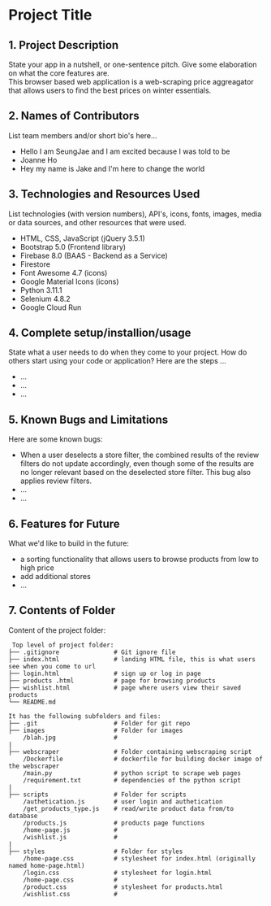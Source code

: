 # Project Title

## 1. Project Description

State your app in a nutshell, or one-sentence pitch. Give some elaboration on what the core features are.  
This browser based web application is a web-scraping price aggreagator that allows users to find the best prices on winter essentials.

## 2. Names of Contributors
List team members and/or short bio's here...

- Hello I am SeungJae and I am excited because I was told to be
- Joanne Ho
- Hey my name is Jake and I'm here to change the world

## 3. Technologies and Resources Used

List technologies (with version numbers), API's, icons, fonts, images, media or data sources, and other resources that were used.

- HTML, CSS, JavaScript (jQuery 3.5.1)
- Bootstrap 5.0 (Frontend library)
- Firebase 8.0 (BAAS - Backend as a Service)
- Firestore
- Font Awesome 4.7 (icons)
- Google Material Icons (icons)
- Python 3.11.1
- Selenium 4.8.2
- Google Cloud Run

## 4. Complete setup/installion/usage

State what a user needs to do when they come to your project. How do others start using your code or application?
Here are the steps ...

- ...
- ...
- ...

## 5. Known Bugs and Limitations

Here are some known bugs:

- When a user deselects a store filter, the combined results of the review filters do not update accordingly, even though some of the results are no longer relevant based on the deselected store filter. This bug also applies review filters. 
- ...
- ...

## 6. Features for Future

What we'd like to build in the future:

- a sorting functionality that allows users to browse products from low to high price
- add additional stores
- ...

## 7. Contents of Folder

Content of the project folder:

```
 Top level of project folder:
├── .gitignore               # Git ignore file
├── index.html               # landing HTML file, this is what users see when you come to url
├── login.html               # sign up or log in page
├── products .html           # page for browsing products 
├── wishlist.html            # page where users view their saved products 
└── README.md

It has the following subfolders and files:
├── .git                     # Folder for git repo
├── images                   # Folder for images
    /blah.jpg                # 
|
├── webscraper               # Folder containing webscraping script
    /Dockerfile              # dockerfile for building docker image of the webscraper
    /main.py                 # python script to scrape web pages
    /requirement.txt         # dependencies of the python script
|
├── scripts                  # Folder for scripts
    /authetication.js        # user login and authetication
    /get_products_type.js    # read/write product data from/to database 
    /products.js             # products page functions 
    /home-page.js            #
    /wishlist.js             #
|
├── styles                   # Folder for styles
    /home-page.css           # stylesheet for index.html (originally named home-page.html)
    /login.css               # stylesheet for login.html
    /home-page.css           # 
    /product.css             # stylesheet for products.html
    /wishlist.css            #



```
